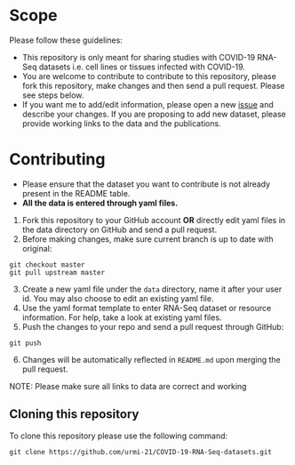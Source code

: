 # Scope
Please follow these guidelines:
* This repository is only meant for sharing studies with COVID-19 RNA-Seq datasets i.e. cell lines or tissues infected with COVID-19. 
* You are welcome to contribute to contribute to this repository, please fork this repository, make changes and then send a pull request. Please see steps below.
* If you want me to add/edit information, please open a new [issue](https://github.com/urmi-21/COVID-19-RNA-Seq-datasets/issues) and describe your changes. If you are proposing to add new dataset, please provide working links to the data and the publications.


# Contributing 
* Please ensure that the dataset you want to contribute is not already present in the README table.
* **All the data is entered through yaml files.**
1. Fork this repository to your GitHub account **OR** directly edit yaml files in the data directory on GitHub and send a pull request.
2. Before making changes, make sure current branch is up to date with original:
```
git checkout master
git pull upstream master
```	

3. Create a new yaml file under the `data` directory, name it after your user id. You may also choose to edit an existing yaml file.
4. Use the yaml format template to enter RNA-Seq dataset or resource information. For help, take a look at existing yaml files.
5. Push the changes to your repo and send a pull request through GitHub:
```
git push
```
6. Changes will be automatically reflected in `README.md` upon merging the pull request.

NOTE: Please make sure all links to data are correct and working



## Cloning this repository
To clone this repository please use the following command:
```
git clone https://github.com/urmi-21/COVID-19-RNA-Seq-datasets.git
```

